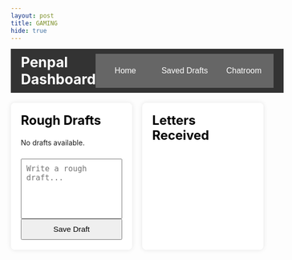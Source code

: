 ```yaml
---
layout: post
title: GAMING
hide: true
---
```


<meta charset="UTF-8">
<meta name="viewport" content="width=device-width, initial-scale=1.0">
<title>Penpal Dashboard</title>
<style>
    /* body {
        font-family: Arial, sans-serif;
        display: flex;
        flex-direction: column;
        align-items: center;
        background-color: #f0f4f8;
        margin: 0;
        padding: 20px;
    } */
    .navbar {
        width: 100%;
        max-width: 1200px;
        display: flex;
        justify-content: space-between;
        margin-bottom: 20px;
        background-color: #333;
        padding: 10px 20px;
        color: white;
    }
    .navbar h1 {
        margin: 0;
    }
    .navbar button {
        padding: 10px;
        font-size: 16px;
        background-color: #666;
        border: none;
        color: white;
        cursor: pointer;
    }
    .navbar button:hover {
        background-color: #444;
    }
    .dashboard {
        display: flex;
        width: 100%;
        max-width: 1200px;
        justify-content: space-between;
        gap: 20px;
    }
    .section {
        flex: 1;
        padding: 20px;
        background-color: white;
        box-shadow: 0 0 10px rgba(0, 0, 0, 0.1);
        border-radius: 8px;
        max-height: 400px;
        overflow-y: auto;
    }
    .section h2 {
        margin-top: 0;
        font-size: 1.8em;
        color: black;
    }
    .draft, .letter {
        border: 1px solid #ddd;
        padding: 10px;
        margin: 10px 0;
        border-radius: 4px;
        font-size: 1.1em;
        color: black;
        display: flex;
        align-items: center;
        justify-content: space-between;
    }
    .draft span {
        flex-grow: 1;
        overflow: hidden;
        white-space: nowrap;
        text-overflow: ellipsis;
        margin-right: 10px; /* Add some space between text and delete button */
    }
    .delete-btn {
        background-color: #ff4d4d;
        border: none;
        color: white;
        padding: 4px 6px; /* Smaller padding for a smaller button */
        font-size: 0.8em; /* Smaller font size */
        cursor: pointer;
        border-radius: 4px;
        height: 28px; /* Standard button height */
        width: 28px; /* Standard button width */
    }
    .delete-btn:hover {
        background-color: #ff1a1a;
    }
    textarea {
        width: 100%;
        padding: 10px;
        font-size: 1.1em;
        height: 120px;
        resize: none;
        margin-top: 10px;
    }
    button {
        padding: 10px;
        width: 100%;
        font-size: 1.1em;
        cursor: pointer;
    }
</style>

<div class="navbar">
    <h1>Penpal Dashboard</h1>
    <button onclick="goHome()">Home</button>
    <button onclick="viewSavedDrafts()">Saved Drafts</button>
    <button onclick="chat()">Chatroom</button>
</div>

<div class="dashboard">
    <div class="section" id="roughDraftsSection">
        <h2>Rough Drafts</h2>
        <div id="drafts">
            <p>No drafts available.</p>
        </div>
        <textarea id="draftInput" placeholder="Write a rough draft..."></textarea>
        <button onclick="saveDraft()">Save Draft</button>
    </div>
    <div class="section" id="lettersReceivedSection">
        <h2>Letters Received</h2>
        <div id="letters">
            <!-- <div class="letter">Letter 1: Hello! Hope you're doing well!</div>
            <div class="letter">Letter 2: Looking forward to your reply!</div> -->
        </div>
    </div>
</div>

<script>
    let drafts = JSON.parse(localStorage.getItem("savedDrafts")) || [];

    function goHome() {
        window.location.href = "{{site.baseurl}}/"
    }

    function viewSavedDrafts() {
        const draftsDiv = document.getElementById("drafts");
        draftsDiv.innerHTML = '';

        if (drafts.length === 0) {
            draftsDiv.innerHTML = '<p>No saved drafts available.</p>';
            return;
        }

        drafts.forEach((draft, index) => {
            const draftElement = document.createElement("div");
            draftElement.className = "draft";
            draftElement.innerHTML = `
                <span>Saved Draft ${index + 1}: ${draft}</span>
                <button class="delete-btn" onclick="deleteDraft(${index})">X</button>
            `;
            draftsDiv.appendChild(draftElement);
        });
    }

    function saveDraft() {
        const draftInput = document.getElementById("draftInput").value;
        if (draftInput) {
            drafts.push(draftInput);
            localStorage.setItem("savedDrafts", JSON.stringify(drafts));
            document.getElementById("draftInput").value = '';
            displayDrafts();
        } else {
            alert("Draft cannot be empty!");
        }
    }

    function displayDrafts() {
        const draftsDiv = document.getElementById("drafts");
        draftsDiv.innerHTML = '';

        drafts.forEach((draft, index) => {
            const draftElement = document.createElement("div");
            draftElement.className = "draft";
            draftElement.innerHTML = `
                <span>Draft ${index + 1}: ${draft}</span>
                <button class="delete-btn" onclick="deleteDraft(${index})">X</button>
            `;
            draftsDiv.appendChild(draftElement);
        });
    }

    function deleteDraft(index) {
        drafts.splice(index, 1);
        localStorage.setItem("savedDrafts", JSON.stringify(drafts));
        displayDrafts();
    }

    displayDrafts();
</script>
